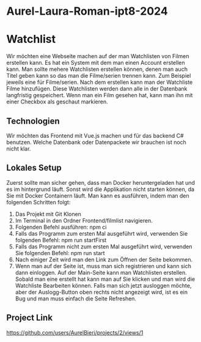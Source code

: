 # Aurel-Laura-Roman-ipt8-2024

# Watchlist
Wir möchten eine Webseite machen auf der man Watchlisten von Filmen erstellen kann. Es hat ein System mit dem man einen Account erstellen kann. 
Man sollte mehere Watchlisten erstellen können, denen man auch Titel geben kann so das man die Filme/serien trennen kann. Zum Beispiel jeweils eine für Filme/serien. Nach dem erstellen kann man der Watchliste Filme hinzufügen. Diese Watchlisten werden dann alle in der Datenbank langfristig gespeichert.
Wenn man ein Film gesehen hat, kann man ihn mit einer Checkbox als geschaut markieren.

## Technologien
Wir möchten das Frontend mit Vue.js machen und für das backend C# benutzen.
Welche Datenbank oder Datenpackete wir brauchen ist noch nicht klar.

## Lokales Setup
Zuerst sollte man sicher gehen, dass man Docker heruntergeladen hat und es im hintergrund läuft. Sonst wird die Applikation nicht starten können, da Sie mit Docker Containern läuft.
Man kann es ausführen, indem man den folgenden Schritten folgt:
1. Das Projekt mit Git Klonen
2. Im Terminal in den Ordner Frontend/filmlist navigieren.
3. Folgenden Befehl ausführen: npm ci
4. Falls das Programm zum ersten Mal ausgeführt wird, verwenden Sie folgenden Befehl: npm run startFirst
5. Falls das Programm nicht zum ersten Mal ausgeführt wird, verwenden Sie folgenden Befehl: npm run start
6. Nach einiger Zeit wird man den Link zum Öffnen der Seite bekommen.
7. Wenn man auf der Seite ist, muss man sich registrieren und kann sich dann einloggen. Auf der Main-Seite kann man Watchlisten erstellen. Sobald man eine erstellt hat kann man auf Sie klicken und man wird die Watchliste Bearbeiten können. Falls man sich jetzt ausloggen möchte, aber der Auslogg-Button oben rechts nicht angezeigt wird, ist es ein Bug und man muss einfach die Seite Refreshen.
   
## Project Link
https://github.com/users/AurelBieri/projects/2/views/1
